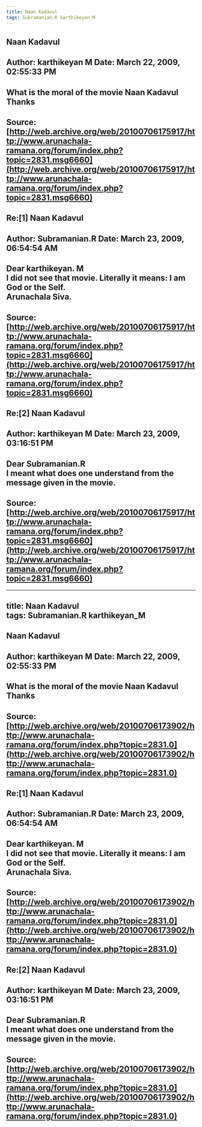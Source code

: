 ```yaml
--- 
title: Naan Kadavul   
tags: Subramanian.R karthikeyan_M  
---  
```

## Naan Kadavul  
Author: karthikeyan M       Date: March 22, 2009, 02:55:33 PM  
---  
What is the moral of the movie Naan Kadavul   
Thanks
 ---  
Source:[http://web.archive.org/web/20100706175917/http://www.arunachala-ramana.org/forum/index.php?topic=2831.msg6660](http://web.archive.org/web/20100706175917/http://www.arunachala-ramana.org/forum/index.php?topic=2831.msg6660)   
---  

## Re:[1] Naan Kadavul  
Author: Subramanian.R       Date: March 23, 2009, 06:54:54 AM  
---  
Dear karthikeyan. M   
I did not see that movie. Literally it means: I am God or the Self.   
Arunachala Siva.
 ---  
Source:[http://web.archive.org/web/20100706175917/http://www.arunachala-ramana.org/forum/index.php?topic=2831.msg6660](http://web.archive.org/web/20100706175917/http://www.arunachala-ramana.org/forum/index.php?topic=2831.msg6660)   
---  

## Re:[2] Naan Kadavul  
Author: karthikeyan M       Date: March 23, 2009, 03:16:51 PM  
---  
Dear Subramanian.R   
I meant what does one understand from the message given in the movie.
 ---  
Source:[http://web.archive.org/web/20100706175917/http://www.arunachala-ramana.org/forum/index.php?topic=2831.msg6660](http://web.archive.org/web/20100706175917/http://www.arunachala-ramana.org/forum/index.php?topic=2831.msg6660)   
---  

--- 
title: Naan Kadavul   
tags: Subramanian.R karthikeyan_M  
---  
## Naan Kadavul  
Author: karthikeyan M       Date: March 22, 2009, 02:55:33 PM  
---  
What is the moral of the movie Naan Kadavul   
Thanks
 ---  
Source:[http://web.archive.org/web/20100706173902/http://www.arunachala-ramana.org/forum/index.php?topic=2831.0](http://web.archive.org/web/20100706173902/http://www.arunachala-ramana.org/forum/index.php?topic=2831.0)   
---  

## Re:[1] Naan Kadavul  
Author: Subramanian.R       Date: March 23, 2009, 06:54:54 AM  
---  
Dear karthikeyan. M   
I did not see that movie. Literally it means: I am God or the Self.   
Arunachala Siva.
 ---  
Source:[http://web.archive.org/web/20100706173902/http://www.arunachala-ramana.org/forum/index.php?topic=2831.0](http://web.archive.org/web/20100706173902/http://www.arunachala-ramana.org/forum/index.php?topic=2831.0)   
---  

## Re:[2] Naan Kadavul  
Author: karthikeyan M       Date: March 23, 2009, 03:16:51 PM  
---  
Dear Subramanian.R   
I meant what does one understand from the message given in the movie.
 ---  
Source:[http://web.archive.org/web/20100706173902/http://www.arunachala-ramana.org/forum/index.php?topic=2831.0](http://web.archive.org/web/20100706173902/http://www.arunachala-ramana.org/forum/index.php?topic=2831.0)   
---  

